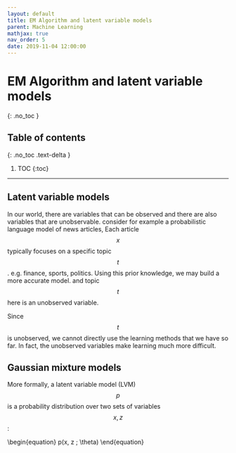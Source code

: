 ```yaml
---
layout: default
title: EM Algorithm and latent variable models
parent: Machine Learning
mathjax: true
nav_order: 5
date: 2019-11-04 12:00:00
---
```


# EM Algorithm and latent variable models
{: .no_toc }

## Table of contents
{: .no_toc .text-delta }

1. TOC
{:toc}

---

## Latent variable models

In our world, there are variables that can be observed and there are also variables that are unobservable.
consider for example a probabilistic language model of news articles, Each article 
$$x$$ typically focuses on a specific topic $$t$$. e.g. finance, sports, politics. Using this prior knowledge, we may build a more accurate model. and topic $$t$$ here is an unobserved variable.

Since $$t$$ is unobserved, we cannot directly use the learning methods that we have so far. In fact, the unobserved variables make learning much more difficult.

## Gaussian mixture models

More formally, a latent variable model (LVM) $$p$$ is a probability distribution over two sets of variables 
$$x,z$$:

\begin{equation}
p(x, z ; \theta)
\end{equation}



